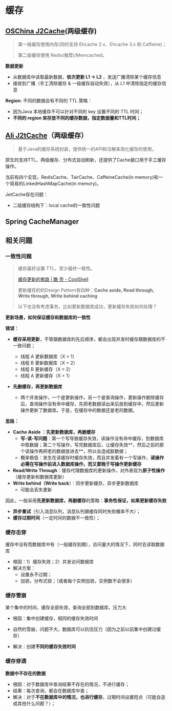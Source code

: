 # 缓存

## [OSChina J2Cache](https://gitee.com/ld/J2Cache)(两级缓存)

> 第一级缓存使用内存(同时支持 Ehcache 2.x、Ehcache 3.x 和 Caffeine)；
>
> 第二级缓存使用 Redis(推荐)/Memcached。

**数据更新**

- 从数据库中读取最新数据，**依次更新 L1 -> L2** ，发送广播清除某个缓存信息
- 接收到广播（手工清除缓存 & 一级缓存自动失效），从 L1 中清除指定的缓存信息

**Region**: 不同的数据会有不同的 TTL 策略：

- 因为Java 本地缓存不可以针对不同的 key 设置不同的 TTL 时间；
- **不同的 region 来存放不同的缓存数据，指定数据量和TTL时间；**



## [Ali J2tCache](https://github.com/oschina/J2Cache)（两级缓存）

> 基于Java的缓存系统封装，提供统一的API和注解来简化缓存的使用。
>
> 

原生的支持TTL、两级缓存、分布式自动刷新，还提供了Cache接口用于手工缓存操作。 

当前有四个实现，RedisCache、TairCache、CaffeineCache(in memory)和一个简易的LinkedHashMapCache(in memory)。



JetCache存在问题：

-  二级缓存结构下：local cache的一致性问题



## Spring CacheManager





## 相关问题

### 一致性问题

> 缓存最好设置 TTL，至少最终一致性。
>
> [缓存更新的套路 | 酷 壳 - CoolShell](https://coolshell.cn/articles/17416.html)
>
> 更新缓存的的Design Pattern有四种：**Cache aside, Read through, Write through, Write behind caching**
>
> 以下也没有考虑事务，比如更新数据库成功，更新缓存失败如何处理？

**更新场景，如何保证缓存和数据库的一致性**

**错误：**

- **缓存采用更新**，不管跟数据库的先后顺序，都会出现并发时缓存跟数据库的不一致问题；
  - 线程 A 更新数据库（X = 1）
  - 线程 B 更新数据库（X = 2）
  - 线程 B 更新缓存（X = 2）
  - 线程 A 更新缓存（X = 1）

- **先删缓存，再更新数据库**
  - 两个并发操作，一个是更新操作，另一个是查询操作，更新操作删除缓存后，查询操作没有命中缓存，先把老数据读出来后放到缓存中，然后更新操作更新了数据库。于是，在缓存中的数据还是老的数据。



**思路：**

- **Cache Aside ：先更新数据库，再删缓存**
  - **写-读-写问题**：第一个写导致缓存失效，读操作没有命中缓存，到数据库中取数据；第二个写操作，写完数据库后，让缓存失效**，然后之前的那个读操作再把老的数据放进去**，所以会造成脏数据；
  - 概率极低：发生在读缓存时缓存失效，而且并发着有一个写操作，**读操作必需在写操作前进入数据库操作，而又要晚于写操作更新缓存**
- **Read/Write Through**：缓存代理数据库的更新操作，对外表现为**原子性操作**（缓存更新和数据库更新）
- **Write behind（Write back**）：同步更新缓存，异步更新数据库
  - 可能会丢失更新



因此，一般采用**先更新数据库，再删缓存**的策略：**事务性保证，如果更新缓存失败**

- **异步重试**（引入消息队列，消息队列跟缓存同时失败概率不大）；
- **缓存过期时间**（一定时间的数据不一致性）；



### 缓存击穿

缓存中没有而数据库中有（一般缓存到期），访问量大的情况下，同时去读取数据库

- 根因：1）缓存失效；2）并发访问数据库
- 解决方案：
  - 设置永不过期；
  - 加锁，分布式锁；（或者每个实例加锁，实例数不会很多）



### 缓存雪崩

某个集中的时间，缓存全部失效，查询全部到数据库，压力大

- 根因：集中创建缓存，相同的缓存失效时间

- 自然的雪崩，问题不大，数据库可以抗住压力（因为之前以前集中创建过缓存）

- 解决：创建**不同的缓存失效时间**




### 缓存穿透

**数据中不存在的数据**

- 根因：对于数据库中查询结果不存在的情况，不进行缓存；
- 结果：每次查询，都会在数据库中查；
- 解决：对于**不在数据库中的情况，也进行缓存**，过期时间设置短点（可能会造成其他什么问题？）；



## 